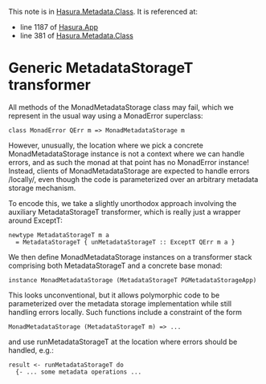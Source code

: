 This note is in [Hasura.Metadata.Class](https://github.com/hasura/graphql-engine/blob/master/server/src-lib/Hasura/Metadata/Class.hs#L335).
It is referenced at:
  - line 1187 of [Hasura.App](https://github.com/hasura/graphql-engine/blob/master/server/src-lib/Hasura/App.hs#L1187)
  - line 381 of [Hasura.Metadata.Class](https://github.com/hasura/graphql-engine/blob/master/server/src-lib/Hasura/Metadata/Class.hs#L381)

# Generic MetadataStorageT transformer

All methods of the MonadMetadataStorage class may fail, which we represent in
the usual way using a MonadError superclass:

    class MonadError QErr m => MonadMetadataStorage m

However, unusually, the location where we pick a concrete MonadMetadataStorage
instance is not a context where we can handle errors, and as such the monad at
that point has no MonadError instance! Instead, clients of MonadMetadataStorage
are expected to handle errors /locally/, even though the code is parameterized
over an arbitrary metadata storage mechanism.

To encode this, we take a slightly unorthodox approach involving the auxiliary
MetadataStorageT transformer, which is really just a wrapper around ExceptT:

    newtype MetadataStorageT m a
      = MetadataStorageT { unMetadataStorageT :: ExceptT QErr m a }

We then define MonadMetadataStorage instances on a transformer stack comprising
both MetadataStorageT and a concrete base monad:

    instance MonadMetadataStorage (MetadataStorageT PGMetadataStorageApp)

This looks unconventional, but it allows polymorphic code to be parameterized
over the metadata storage implementation while still handling errors locally.
Such functions include a constraint of the form

    MonadMetadataStorage (MetadataStorageT m) => ...

and use runMetadataStorageT at the location where errors should be handled, e.g.:

    result <- runMetadataStorageT do
      {- ... some metadata operations ...
